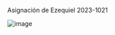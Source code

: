 Asignación de Ezequiel 2023-1021 

![image](https://github.com/user-attachments/assets/c6e48a49-243c-4ce4-8a7d-7a43815a09d9)
